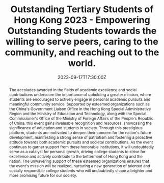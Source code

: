 ---
title: Outstanding Tertiary Students of Hong Kong 2023 - Empowering Outstanding Students towards the willing to serve peers, caring to the community, and reaching out to the world.

event: Outstanding Tertiary Students Award of Hong Kong 2023 Ceremony
event_url: https://www.gbayouth.org.hk/en/scope/scholarship

location: ClubONE Kornhill in Vogue
address:
  street: 
  city: 
  region: Hong Kong
  postcode: 
  country: China

summary: Outstanding Tertiary Students of Hong Kong Award holds a significant purpose of recognizing and nurturing exceptional college students who display immense potential, social awareness, and concern for the future development of our community. This esteemed event aims to inspire holistic growth among college students, serving as a shining example for others to actively contribute to society and make meaningful impacts.
abstract: The accolades awarded in the fields of academic excellence and social contributions underscore the importance of upholding a greater mission, where students are encouraged to actively engage in personal academic pursuits and meaningful community service. Supported by esteemed organizations such as the China's Government Liaison Office in the Hong Kong Special Administrative Region and the Ministry of Education and Technology, along with the Special Commissioner's Office of the Ministry of Foreign Affairs of the People's Republic of China, this event gains invaluable recognition and resources, showcasing the significance of education and students in society. Through this prestigious platform, students are motivated to deepen their concern for the nation's future development, manifesting a strong sense of patriotism and fostering a proactive attitude towards both academic pursuits and societal contributions. As the event continues to garner support from these honorable institutions, it will undoubtedly serve as a catalyst for personal growth, driving college students to strive for excellence and actively contribute to the betterment of Hong Kong and the nation. The unwavering support of these esteemed organizations ensures that the event's mission will be realized, nurturing a new generation of talented and socially responsible college students who will undoubtedly shape a brighter and more promising future for our society.

# Talk start and end times.
#   End time can optionally be hidden by prefixing the line with `#`.
date: '2023-09-17T17:30:00Z'
date_end: '2023-09-17T21:30:00Z'
all_day: false

# Schedule page publish date (NOT talk date).
publishDate: '2017-01-01T00:00:00Z'

authors: [KWOK Hin Chi]
tags: []

# Is this a featured talk? (true/false)
featured: false

image:
  caption: 'HKYTSA 2023'
  focal_point: Right

# links:
#   - icon: twitter
#     icon_pack: fab
#     name: Follow
#     url: https://twitter.com/kwokhinchi
# url_pdf: ''
# url_code: 'https://github.com/wowchemy/wowchemy-hugo-themes'
# url_dataset: 'https://github.com/wowchemy/wowchemy-hugo-themes'
url_poster: 'https://hkytsa.org/otsahk/otsahk2023/hk/index.html'
# url_project: ''
# url_slides: ''
# url_source: ''
# url_video: 'https://youtube.com'


# Markdown Slides (optional).
#   Associate this talk with Markdown slides.
#   Simply enter your slide deck's filename without extension.
#   E.g. `slides = "example-slides"` references `content/slides/example-slides.md`.
#   Otherwise, set `slides = ""`.
# slides: example

# Projects (optional).
#   Associate this post with one or more of your projects.
#   Simply enter your project's folder or file name without extension.
#   E.g. `projects = ["internal-project"]` references `content/project/deep-learning/index.md`.
#   Otherwise, set `projects = []`.
# projects:
#   - example
---